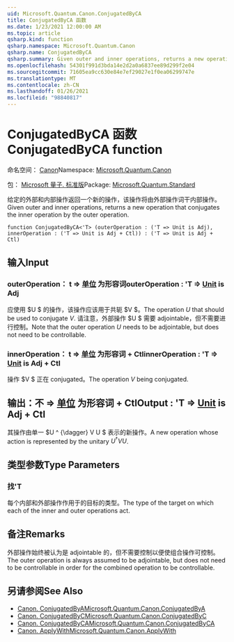 ```yaml
---
uid: Microsoft.Quantum.Canon.ConjugatedByCA
title: ConjugatedByCA 函数
ms.date: 1/23/2021 12:00:00 AM
ms.topic: article
qsharp.kind: function
qsharp.namespace: Microsoft.Quantum.Canon
qsharp.name: ConjugatedByCA
qsharp.summary: Given outer and inner operations, returns a new operation that conjugates the inner operation by the outer operation.
ms.openlocfilehash: 54301f991d3bda14e2d2a0a6837ee89d299f2e04
ms.sourcegitcommit: 71605ea9cc630e84e7ef29027e1f0ea06299747e
ms.translationtype: MT
ms.contentlocale: zh-CN
ms.lasthandoff: 01/26/2021
ms.locfileid: "98840817"
---
```

# <a name="conjugatedbyca-function"></a><span data-ttu-id="67eb4-102">ConjugatedByCA 函数</span><span class="sxs-lookup"><span data-stu-id="67eb4-102">ConjugatedByCA function</span></span>

<span data-ttu-id="67eb4-103">命名空间： [Canon](xref:Microsoft.Quantum.Canon)</span><span class="sxs-lookup"><span data-stu-id="67eb4-103">Namespace: [Microsoft.Quantum.Canon](xref:Microsoft.Quantum.Canon)</span></span>

<span data-ttu-id="67eb4-104">包： [Microsoft 量子. 标准版](https://nuget.org/packages/Microsoft.Quantum.Standard)</span><span class="sxs-lookup"><span data-stu-id="67eb4-104">Package: [Microsoft.Quantum.Standard](https://nuget.org/packages/Microsoft.Quantum.Standard)</span></span>


<span data-ttu-id="67eb4-105">给定的外部和内部操作返回一个新的操作，该操作将由外部操作词干内部操作。</span><span class="sxs-lookup"><span data-stu-id="67eb4-105">Given outer and inner operations, returns a new operation that conjugates the inner operation by the outer operation.</span></span>

```qsharp
function ConjugatedByCA<'T> (outerOperation : ('T => Unit is Adj), innerOperation : ('T => Unit is Adj + Ctl)) : ('T => Unit is Adj + Ctl)
```


## <a name="input"></a><span data-ttu-id="67eb4-106">输入</span><span class="sxs-lookup"><span data-stu-id="67eb4-106">Input</span></span>

### <a name="outeroperation--t--unit--is-adj"></a><span data-ttu-id="67eb4-107">outerOperation： t => [单位](xref:microsoft.quantum.lang-ref.unit)  为形容词</span><span class="sxs-lookup"><span data-stu-id="67eb4-107">outerOperation : 'T => [Unit](xref:microsoft.quantum.lang-ref.unit)  is Adj</span></span>

<span data-ttu-id="67eb4-108">应使用 $U $ 的操作，该操作应该用于共轭 $V $。</span><span class="sxs-lookup"><span data-stu-id="67eb4-108">The operation $U$ that should be used to conjugate $V$.</span></span> <span data-ttu-id="67eb4-109">请注意，外部操作 $U $ 需要 adjointable，但不需要进行控制。</span><span class="sxs-lookup"><span data-stu-id="67eb4-109">Note that the outer operation $U$ needs to be adjointable, but does not need to be controllable.</span></span>


### <a name="inneroperation--t--unit--is-adj--ctl"></a><span data-ttu-id="67eb4-110">innerOperation： t => [单位](xref:microsoft.quantum.lang-ref.unit)  为形容词 + Ctl</span><span class="sxs-lookup"><span data-stu-id="67eb4-110">innerOperation : 'T => [Unit](xref:microsoft.quantum.lang-ref.unit)  is Adj + Ctl</span></span>

<span data-ttu-id="67eb4-111">操作 $V $ 正在 conjugated。</span><span class="sxs-lookup"><span data-stu-id="67eb4-111">The operation $V$ being conjugated.</span></span>



## <a name="output--t--unit--is-adj--ctl"></a><span data-ttu-id="67eb4-112">输出：不 => [单位](xref:microsoft.quantum.lang-ref.unit)  为形容词 + Ctl</span><span class="sxs-lookup"><span data-stu-id="67eb4-112">Output : 'T => [Unit](xref:microsoft.quantum.lang-ref.unit)  is Adj + Ctl</span></span>

<span data-ttu-id="67eb4-113">其操作由单一 $U ^ {\dagger} V U $ 表示的新操作。</span><span class="sxs-lookup"><span data-stu-id="67eb4-113">A new operation whose action is represented by the unitary $U^{\dagger} V U$.</span></span>

## <a name="type-parameters"></a><span data-ttu-id="67eb4-114">类型参数</span><span class="sxs-lookup"><span data-stu-id="67eb4-114">Type Parameters</span></span>

### <a name="t"></a><span data-ttu-id="67eb4-115">找</span><span class="sxs-lookup"><span data-stu-id="67eb4-115">'T</span></span>

<span data-ttu-id="67eb4-116">每个内部和外部操作作用于的目标的类型。</span><span class="sxs-lookup"><span data-stu-id="67eb4-116">The type of the target on which each of the inner and outer operations act.</span></span>

## <a name="remarks"></a><span data-ttu-id="67eb4-117">备注</span><span class="sxs-lookup"><span data-stu-id="67eb4-117">Remarks</span></span>

<span data-ttu-id="67eb4-118">外部操作始终被认为是 adjointable 的，但不需要控制以便使组合操作可控制。</span><span class="sxs-lookup"><span data-stu-id="67eb4-118">The outer operation is always assumed to be adjointable, but does not need to be controllable in order for the combined operation to be controllable.</span></span>

## <a name="see-also"></a><span data-ttu-id="67eb4-119">另请参阅</span><span class="sxs-lookup"><span data-stu-id="67eb4-119">See Also</span></span>

- [<span data-ttu-id="67eb4-120">Canon. ConjugatedByA</span><span class="sxs-lookup"><span data-stu-id="67eb4-120">Microsoft.Quantum.Canon.ConjugatedByA</span></span>](xref:Microsoft.Quantum.Canon.ConjugatedByA)
- [<span data-ttu-id="67eb4-121">Canon. ConjugatedByC</span><span class="sxs-lookup"><span data-stu-id="67eb4-121">Microsoft.Quantum.Canon.ConjugatedByC</span></span>](xref:Microsoft.Quantum.Canon.ConjugatedByC)
- [<span data-ttu-id="67eb4-122">Canon. ConjugatedByCA</span><span class="sxs-lookup"><span data-stu-id="67eb4-122">Microsoft.Quantum.Canon.ConjugatedByCA</span></span>](xref:Microsoft.Quantum.Canon.ConjugatedByCA)
- [<span data-ttu-id="67eb4-123">Canon. ApplyWith</span><span class="sxs-lookup"><span data-stu-id="67eb4-123">Microsoft.Quantum.Canon.ApplyWith</span></span>](xref:Microsoft.Quantum.Canon.ApplyWith)